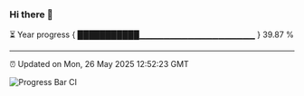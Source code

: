 ### Hi there 👋

⏳ Year progress { ███████████▁▁▁▁▁▁▁▁▁▁▁▁▁▁▁▁▁▁▁ } 39.87 %

---

⏰ Updated on Mon, 26 May 2025 12:52:23 GMT

![Progress Bar CI](https://github.com/DhruviPatel157/GitHub-Actions-Demo/workflows/Progress%20Bar%20CI/badge.svg)
